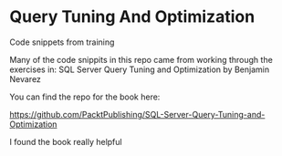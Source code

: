 # Query Tuning And Optimization
Code snippets from training

Many of the code snippits in this repo came from working through the exercises in:
SQL Server Query Tuning and Optimization by Benjamin Nevarez

You can find the repo for the book here:

https://github.com/PacktPublishing/SQL-Server-Query-Tuning-and-Optimization

I found the book really helpful
